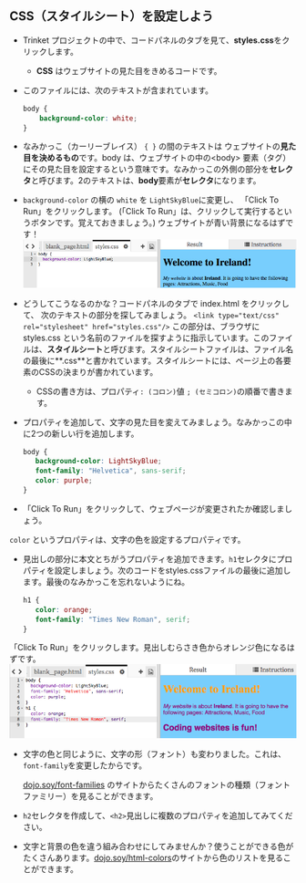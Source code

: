 ## CSS（スタイルシート）を設定しよう

- Trinket プロジェクトの中で、コードパネルのタブを見て、**styles.css**をクリックします。
   * **CSS** はウェブサイトの見た目をきめるコードです。

- このファイルには、次のテキストが含まれています。
   ```css
   body {
       background-color: white;
   }
   ```

- なみかっこ（カーリーブレイス） `{ }` の間のテキストは ウェブサイトの**見た目を決めるもの**です。body は、ウェブサイトの中の&lt;body&gt; 要素（タグ）にその見た目を設定するという意味です。なみかっこの外側の部分を**セレクタ**と呼びます。2のテキストは、**body**要素が**セレクタ**になります。

- `background-color` の横の `white` を `LightSkyBlue`に変更し、 「Click To Run」をクリックします。 \(「Click To Run」は、クリックして実行するというボタンです。覚えておきましょう。\) ウェブサイトが青い背景になるはずです！ ![](images/egFirstCSSbluebg.png)

- どうしてこうなるのかな？コードパネルのタブで index.html をクリックして、 次のテキストの部分を探してみましょう。
   `<link type="text/css" rel="stylesheet" href="styles.css"/>` この部分は、ブラウザに styles.css という名前のファイルを探すように指示しています。このファイルは、**スタイルシート**と呼びます。スタイルシートファイルは、ファイル名の最後に**.css**と書かれています。スタイルシートには、ページ上の各要素のCSSの決まりが書かれています。
   * CSSの書き方は、プロパティ`: (コロン)`値 `; (セミコロン)`の順番で書きます。

- プロパティを追加して、文字の見た目を変えてみましょう。なみかっこの中に2つの新しい行を追加します。
   ```css
   body {
      background-color: LightSkyBlue;
      font-family: "Helvetica", sans-serif;
      color: purple;
   }
   ```
- 「Click To Run」をクリックして、ウェブページが変更されたか確認しましょう。 

`color` というプロパティは、文字の色を設定するプロパティです。

- 見出しの部分に本文とちがうプロパティを追加できます。`h1`セレクタにプロパティを設定しましょう。次のコードをstyles.cssファイルの最後に追加します。最後のなみかっこを忘れないようにね。
   ```css
   h1 {
      color: orange;
      font-family: "Times New Roman", serif;
   }
   ```

 「Click To Run」をクリックします。見出しむらさき色からオレンジ色になるはずです。
  ![](images/egCssColorsFonts.png)

- 文字の色と同じように、文字の形（フォント）も変わりました。これは、`font-family`を変更したからです。

    [dojo.soy/font-families](https://www.w3schools.com/cssref/css_websafe_fonts.asp) のサイトからたくさんのフォントの種類（フォントファミリー）を見ることができます。

- `h2`セレクタを作成して、`<h2>`見出しに複数のプロパティを追加してみてください。

- 文字と背景の色を違う組み合わせにしてみませんか？使うことができる色がたくさんあります。[dojo.soy/html-colors](https://www.w3schools.com/colors/colors_names.asp)のサイトから色のリストを見ることができます。



